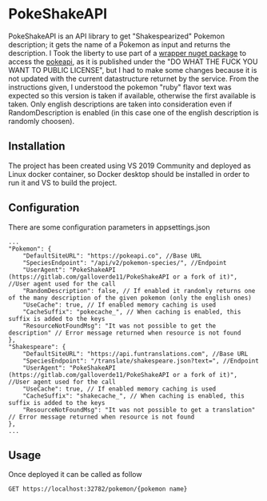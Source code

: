 # PokeShakeAPI

PokeShakeAPI is an API library to get "Shakespearized" Pokemon description; it gets the name of a Pokemon as input and returns the description.
I Took the liberty to use part of a [wrapper nuget package](https://gitlab.com/PoroCYon/PokeApi.NET) to access the [pokeapi](https://pokeapi.co/), as it is published under the "DO WHAT THE FUCK YOU WANT TO PUBLIC LICENSE", but I had to make some changes because it is not updated with the current datastructure returnet by the service.
From the instructions given, I understood the pokemon "ruby" flavor text was expected so this version is taken if available, otherwise the first available is taken. Only english descriptions are taken into consideration even if RandomDescription is enabled (in this case one of the english description is randomly choosen).

## Installation

The project has been created using VS 2019 Community and deployed as Linux docker container, so Docker desktop should be installed in order to run it and VS to build the project.

## Configuration

There are some configuration parameters in appsettings.json

```jsonc
...
"Pokemon": {
    "DefaultSiteURL": "https://pokeapi.co", //Base URL
    "SpeciesEndpoint": "/api/v2/pokemon-species/", //Endpoint
    "UserAgent": "PokeShakeAPI (https://gitlab.com/galloverde11/PokeShakeAPI or a fork of it)", //User agent used for the call
    "RandomDescription": false, // If enabled it randomly returns one of the many description of the given pokemon (only the english ones)
    "UseCache": true, // If enabled memory caching is used
    "CacheSuffix": "pokecache_", // When caching is enabled, this suffix is added to the keys
    "ResourceNotFoundMsg": "It was not possible to get the description" // Error message returned when resource is not found
},
"Shakespeare": {
    "DefaultSiteURL": "https://api.funtranslations.com", //Base URL
    "SpeciesEndpoint": "/translate/shakespeare.json?text=", //Endpoint
    "UserAgent": "PokeShakeAPI (https://gitlab.com/galloverde11/PokeShakeAPI or a fork of it)", //User agent used for the call
    "UseCache": true, // If enabled memory caching is used
    "CacheSuffix": "shakecache_", // When caching is enabled, this suffix is added to the keys
    "ResourceNotFoundMsg": "It was not possible to get a translation" // Error message returned when resource is not found
},
...
```

## Usage

Once deployed it can be called as follow 

```bash
GET https://localhost:32782/pokemon/{pokemon name}
```
